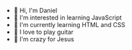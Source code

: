 - 👋 Hi, I'm Daniel
- 👀 I'm interested in learning JavaScript
- 🌱 I'm currently learning HTML and CSS
- 🎸 I love to play guitar 
- 📖 I'm crazy for Jesus

<!---
devnoob547/devnoob547 is a ✨ special ✨ repository because its `README.md` (this file) appears on your GitHub profile.
You can click the Preview link to take a look at your changes.
--->
